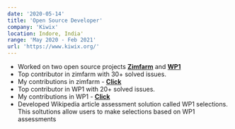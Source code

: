 ```yaml
---
date: '2020-05-14'
title: 'Open Source Developer'
company: 'Kiwix'
location: Indore, India'
range: 'May 2020 - Feb 2021'
url: 'https://www.kiwix.org/'
---
```


- Worked on two open source projects <a href="https://github.com/openzim/zimfarm"><b> Zimfarm</b></a> and <a href="https://github.com/openzim/WP1"><b> WP1</b></a>
- Top contributor in zimfarm with 30+ solved issues.
- My contributions in zimfarm - <a href="https://github.com/openzim/zimfarm/graphs/contributors"><b> Click</b></a>
- Top contributor in WP1 with 20+ solved issues.
- My contributions in WP1 - <a href="https://github.com/openzim/WP1/graphs/contributors"><b> Click</b></a>
- Developed Wikipedia article assessment solution called WP1 selections. This soltutions allow users to make selections based on WP1 assessments
